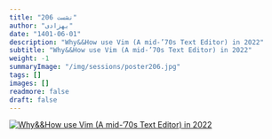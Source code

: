 ```yaml
---
title: "نشست 206"
author: "بهزادی"
date: "1401-06-01"
description: "Why&&How use Vim (A mid-’70s Text Editor) in 2022"
subtitle: "Why&&How use Vim (A mid-’70s Text Editor) in 2022"
weight: -1
summaryImage: "/img/sessions/poster206.jpg"
tags: []
images: []
readmore: false
draft: false
---
```

[![Why&&How use Vim (A mid-’70s Text Editor) in 2022](/img/sessions/poster206.jpg)](/img/sessions/poster206.jpg)

